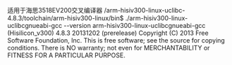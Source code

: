 适用于海思3518EV200交叉编译器
/arm-hisiv300-linux-uclibc-4.8.3/toolchain/arm-hisiv300-linux/bin$ ./arm-hisiv300-linux-uclibcgnueabi-gcc --version
arm-hisiv300-linux-uclibcgnueabi-gcc (Hisilicon_v300) 4.8.3 20131202 (prerelease)
Copyright (C) 2013 Free Software Foundation, Inc.
This is free software; see the source for copying conditions.  There is NO
warranty; not even for MERCHANTABILITY or FITNESS FOR A PARTICULAR PURPOSE.


